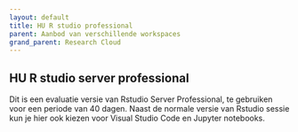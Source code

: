 ```yaml
---
layout: default
title: HU R studio professional
parent: Aanbod van verschillende workspaces
grand_parent: Research Cloud
---
```


## HU R studio server professional

Dit is een evaluatie versie van Rstudio Server Professional, te gebruiken voor een periode van 40 dagen. Naast de normale versie van Rstudio sessie kun je hier ook kiezen voor Visual Studio Code en Jupyter notebooks. 

